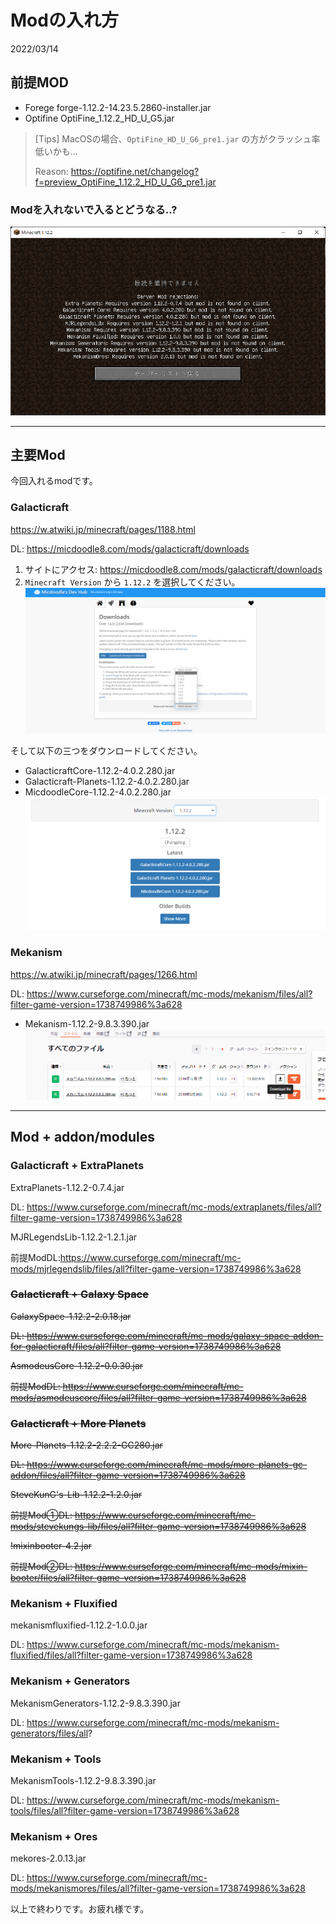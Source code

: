 # Modの入れ方
2022/03/14

## 前提MOD
- Forege forge-1.12.2-14.23.5.2860-installer.jar
- Optifine OptiFine_1.12.2_HD_U_G5.jar

> [Tips] MacOSの場合、`OptiFine_HD_U_G6_pre1.jar` の方がクラッシュ率低いかも...
>
> Reason: https://optifine.net/changelog?f=preview_OptiFine_1.12.2_HD_U_G6_pre1.jar

### Modを入れないで入るとどうなる..?
![](./no-mod-server-join.png)

---

## 主要Mod
今回入れるmodです。

### Galacticraft
https://w.atwiki.jp/minecraft/pages/1188.html

DL: https://micdoodle8.com/mods/galacticraft/downloads

1. サイトにアクセス: https://micdoodle8.com/mods/galacticraft/downloads
1. `Minecraft Version` から `1.12.2` を選択してください。
![](./micdoodle8-download-1.png)

そして以下の三つをダウンロードしてください。
- GalacticraftCore-1.12.2-4.0.2.280.jar
- Galacticraft-Planets-1.12.2-4.0.2.280.jar
- MicdoodleCore-1.12.2-4.0.2.280.jar
![](./micdoodle8-download-2.png)

### Mekanism
https://w.atwiki.jp/minecraft/pages/1266.html

DL: https://www.curseforge.com/minecraft/mc-mods/mekanism/files/all?filter-game-version=1738749986%3a628

- Mekanism-1.12.2-9.8.3.390.jar
![](mekanism.png)

---

## Mod + addon/modules

### Galacticraft + ExtraPlanets
ExtraPlanets-1.12.2-0.7.4.jar

DL: https://www.curseforge.com/minecraft/mc-mods/extraplanets/files/all?filter-game-version=1738749986%3a628

MJRLegendsLib-1.12.2-1.2.1.jar

前提ModDL:https://www.curseforge.com/minecraft/mc-mods/mjrlegendslib/files/all?filter-game-version=1738749986%3a628

### ~~Galacticraft + Galaxy Space~~
<s>
GalaxySpace-1.12.2-2.0.18.jar

DL: https://www.curseforge.com/minecraft/mc-mods/galaxy-space-addon-for-galacticraft/files/all?filter-game-version=1738749986%3a628

AsmodeusCore-1.12.2-0.0.30.jar

前提ModDL: https://www.curseforge.com/minecraft/mc-mods/asmodeuscore/files/all?filter-game-version=1738749986%3a628
</s>

###  ~~Galacticraft + More Planets~~
<s>More-Planets-1.12.2-2.2.2-GC280.jar

DL: https://www.curseforge.com/minecraft/mc-mods/more-planets-gc-addon/files/all?filter-game-version=1738749986%3a628

SteveKunG's-Lib-1.12.2-1.2.0.jar

前提Mod①DL: https://www.curseforge.com/minecraft/mc-mods/stevekungs-lib/files/all?filter-game-version=1738749986%3a628

!mixinbooter-4.2.jar

前提Mod②DL: https://www.curseforge.com/minecraft/mc-mods/mixin-booter/files/all?filter-game-version=1738749986%3a628
</s>

### Mekanism + Fluxified
mekanismfluxified-1.12.2-1.0.0.jar

DL: https://www.curseforge.com/minecraft/mc-mods/mekanism-fluxified/files/all?filter-game-version=1738749986%3a628

### Mekanism + Generators
MekanismGenerators-1.12.2-9.8.3.390.jar

DL: https://www.curseforge.com/minecraft/mc-mods/mekanism-generators/files/all?

### Mekanism + Tools
MekanismTools-1.12.2-9.8.3.390.jar

DL: https://www.curseforge.com/minecraft/mc-mods/mekanism-tools/files/all?filter-game-version=1738749986%3a628

### Mekanism + Ores
mekores-2.0.13.jar

DL: https://www.curseforge.com/minecraft/mc-mods/mekanismores/files/all?filter-game-version=1738749986%3a628


以上で終わりです。お疲れ様です。
